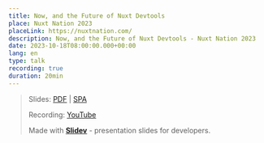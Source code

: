 ```yaml
---
title: Now, and the Future of Nuxt Devtools
place: Nuxt Nation 2023
placeLink: https://nuxtnation.com/
description: Now, and the Future of Nuxt Devtools - Nuxt Nation 2023
date: 2023-10-18T08:00:00.000+00:00
lang: en
type: talk
recording: true
duration: 20min
---
```


> Slides: [PDF](https://leizhenpeng.com/talks/2023-10-18) | [SPA](https://talks.leizhenpeng.com/2023/nuxt-devtools-next)
>
> Recording: [YouTube](https://youtu.be/E6kTiIbU3N8)
>
> Made with <Slidev class="inline"/> [**Slidev**](https://github.com/slidevjs/slidev) - presentation slides for developers.

<YouTubeEmbed id="E6kTiIbU3N8" />
